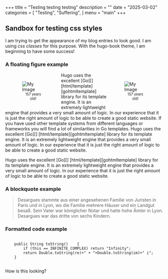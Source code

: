 +++
title = "Testing testing testing"
description = ""
date = "2025-03-02"
categories = [
    "Testing",
    "Suffering",
]
menu = "main"
+++

<!-- Hugo uses the excellent [Go][] [html/template][gohtmltemplate] library for
its template engine. It is an extremely lightweight engine that provides a very
small amount of logic. In our experience that it is just the right amount of
logic to be able to create a good static website. If you have used other
template systems from different languages or frameworks you will find a lot of
similarities in Go templates. -->

## Sandbox for testing css styles

I am trying to get the appearance of my blog entries to look good. I am using *css classes* for this purpose.
With the hugo-book theme, I am beginning to have some success!

### A floating figure example
<p>
<div> 

<div style="float: inline-start; margin: 1em; max-width: 150px; border: 0px solid #ccc; padding: 0.0em;">
  <figure>
    <img src="/images/GretschelFrontPage.png"  alt="My Image">
      <figcaption style="text-align: center; font-size: 0.8em;">157 years old!</figcaption>
  </figure>
</div>

<div style="float: inline-end; margin: 1em; max-width: 150px; border: 0px solid #ccc; padding: 0.0em;">
  <figure>
    <img src="/images/GretschelFrontPage.png"  alt="My Image">
    <figcaption style="text-align: center; font-size: 0.8em;">157 years old!</figcaption>
  </figure>
</div>

Hugo uses the excellent [Go][] [html/template][gohtmltemplate] library for
its template engine. It is an extremely lightweight engine that provides a very
small amount of logic. In our experience that it is just the right amount of
logic to be able to create a good static website. 
If you have used other
template systems from different languages or frameworks you will find a lot of
similarities in Go templates. Hugo uses the excellent [Go][] [html/template][gohtmltemplate] library for
its template engine. It is an extremely lightweight engine that provides a very
small amount of logic. In our experience that it is just the right amount of
logic to be able to create a good static website. 

Hugo uses the excellent [Go][] [html/template][gohtmltemplate] library for
its template engine. It is an extremely lightweight engine that provides a very
small amount of logic. In our experience that it is just the right amount of
logic to be able to create a good static website. 
</div>
</p>

### A blockquote example
<div>
<blockquote class="styled-blockquote">
Desargues stammte aus einer angesehenen Familie von Juristen in Paris und in Lyon, wo die Familie mehrere Häuser und ein Landgut besaß. Sein Vater war königlicher Notar und hatte hohe Ämter in Lyon. Desargues war das dritte von sechs Kindern.
</blockquote>
</div>

### Formatted code example
<pre class="mylatex"><code class="language-java"> 
	public String toString()	{
		if (this == INFINITE_COMPLEX) return "Infinity";
		return Double.toString(re)+" + "+Double.toString(im)+" i";
	}
   </code></pre>

<div class="pre">
<p> How is this looking?</p>
</div>